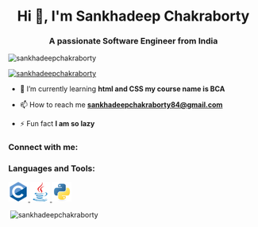 <h1 align="center">Hi 👋, I'm Sankhadeep Chakraborty</h1>
<h3 align="center">A passionate Software Engineer from India</h3>

<p align="left"> <img src="https://komarev.com/ghpvc/?username=sankhadeepchakraborty&label=Profile%20views&color=0e75b6&style=flat" alt="sankhadeepchakraborty" /> </p>

<p align="left"> <a href="https://github.com/ryo-ma/github-profile-trophy"><img src="https://github-profile-trophy.vercel.app/?username=sankhadeepchakraborty" alt="sankhadeepchakraborty" /></a> </p>

- 🌱 I’m currently learning **html and CSS my course name is BCA**

- 📫 How to reach me **sankhadeepchakraborty84@gmail.com**

- ⚡ Fun fact **I am so lazy**

<h3 align="left">Connect with me:</h3>
<p align="left">
</p>

<h3 align="left">Languages and Tools:</h3>
<p align="left"> <a href="https://www.cprogramming.com/" target="_blank" rel="noreferrer"> <img src="https://raw.githubusercontent.com/devicons/devicon/master/icons/c/c-original.svg" alt="c" width="40" height="40"/> </a> <a href="https://www.java.com" target="_blank" rel="noreferrer"> <img src="https://raw.githubusercontent.com/devicons/devicon/master/icons/java/java-original.svg" alt="java" width="40" height="40"/> </a> <a href="https://www.python.org" target="_blank" rel="noreferrer"> <img src="https://raw.githubusercontent.com/devicons/devicon/master/icons/python/python-original.svg" alt="python" width="40" height="40"/> </a> </p>

<p>&nbsp;<img align="center" src="https://github-readme-stats.vercel.app/api?username=sankhadeepchakraborty&show_icons=true&locale=en" alt="sankhadeepchakraborty" /></p>
